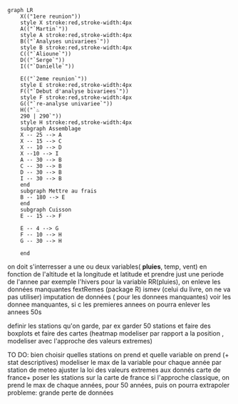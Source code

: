 ```mermaid
graph LR
    X(("1ere reunion"))
    style X stroke:red,stroke-width:4px
    A(("`Martin`"))
    style A stroke:red,stroke-width:4px
    B(("`Analyses univariees`"))
    style B stroke:red,stroke-width:4px
    C(("`Alioune`"))
    D(("`Serge`"))
    I(("`Danielle`"))

    E(("`2eme reunion`"))
    style E stroke:red,stroke-width:4px
    F(("`Debut d'analyse bivariees`"))
    style F stroke:red,stroke-width:4px
    G(("`re-analyse univariee`"))
    H(("`♨️ 
    290 | 290`"))
    style H stroke:red,stroke-width:4px
    subgraph Assemblage
    X -- 25 --> A
    X -- 15 --> C
    X -- 10 --> D
    X --10 --> I
    A -- 30 --> B
    C -- 30 --> B
    D -- 30 --> B
    I -- 30 --> B
    end
    subgraph Mettre au frais
    B -- 180 --> E
    end
    subgraph Cuisson
    E -- 15 --> F

    E -- 4 --> G
    F -- 10 --> H
    G -- 30 --> H
    
    end
```
on doit s'interresser a une ou deux variables( **pluies**, temp, vent) en fonction de l'altitude et la longitude et latitude et prendre just une periode de l'annee par exemple l'hivers
pour la variable RR(pluies), on enleve les données manquantes
fextRemes (package R)
ismev (celui du livre, on ne va pas utiliser)
imputation de données ( pour les donnees manquantes)
voir les donnee manquantes, si c les premieres annees on pourra enlever les annees 50s

definir les stations qu'on garde, par ex garder 50 stations et faire des boxplots et faire des cartes (heatmap modeliser par rapport a la position , modeliser avec l'approche des valeurs extremes)

TO DO:
bien choisir quelles stations on prend et quelle variable on prend (+ stat descriptives)
modeliser le max de la variable pour chaque année par station de meteo
ajuster la loi des valeurs extremes aux donnés 
carte de france+ poser les stations sur la carte de france
si l'approche classique, on prend le max de chaque années, pour 50 années, puis on pourra extrapoler 
probleme: grande perte de données


